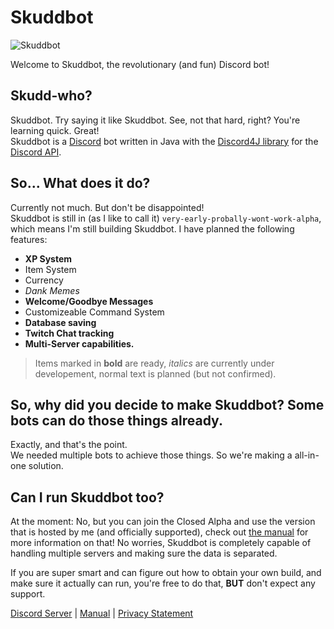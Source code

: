 # Skuddbot
![Skuddbot](http://i.imgur.com/FPFThi5.png)

Welcome to Skuddbot, the revolutionary (and fun) Discord bot!

## Skudd-who?
Skuddbot. Try saying it like Skuddbot. See, not that hard, right? You're learning quick. Great!  
Skuddbot is a [Discord](https://discordapp.com/) bot written in Java with the [Discord4J library](https://github.com/austinv11/Discord4J) for the [Discord API](https://discordapp.com/developers/docs/intro).

## So... What does it do?
Currently not much. But don't be disappointed!  
Skuddbot is still in (as I like to call it) `very-early-probally-wont-work-alpha`, which means I'm still building Skuddbot. I have planned the following features:

- **XP System**
- Item System
- Currency
- *Dank Memes*
- **Welcome/Goodbye Messages**
- Customizeable Command System
- **Database saving**
- **Twitch Chat tracking**
- **Multi-Server capabilities.**

> Items marked in **bold** are ready, *italics* are currently under developement, normal text is planned (but not confirmed).

## So, why did you decide to make Skuddbot? Some bots can do those things already.
Exactly, and that's the point.  
We needed multiple bots to achieve those things. So we're making a all-in-one solution.

## Can I run Skuddbot too?
At the moment: No, but you can join the Closed Alpha and use the version that is hosted by me (and officially supported), check out [the manual](https://goo.gl/oWoyG2) for more information on that! 
No worries, Skuddbot is completely capable of handling multiple servers and making sure the data is separated.

If you are super smart and can figure out how to obtain your own build, and make sure it actually can run, you're free to do that, **BUT** don't expect any support.


[Discord Server](http://discord.skuddbot.xyz) | [Manual](https://goo.gl/oWoyG2) | [Privacy Statement](https://goo.gl/y0goqT)
